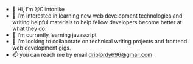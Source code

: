 - 👋 Hi, I’m @Clintonike
- 👀 I’m interested in learning new web development technologies and writing helpful materials to help fellow developers become better at what they do.
- 🌱 I’m currently learning javascript
- 💞️ I’m looking to collaborate on technical writing projects and frontend web development gigs.
- 📫 you can reach me by email driplordy696@gmail.com

<!---
Clintonike/Clintonike is a ✨ special ✨ repository because its `README.md` (this file) appears on your GitHub profile.
You can click the Preview link to take a look at your changes.
--->
